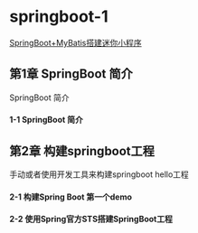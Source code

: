 # springboot-1
[SpringBoot+MyBatis搭建迷你小程序](https://www.imooc.com/learn/945)<br>


## 第1章 SpringBoot 简介<br>
SpringBoot 简介<br>
  #### 1-1 SpringBoot 简介<br>

## 第2章 构建springboot工程<br>
手动或者使用开发工具来构建springboot hello工程<br>
  #### 2-1 构建Spring Boot 第一个demo<br>
  #### 2-2 使用Spring官方STS搭建SpringBoot工程<br>

